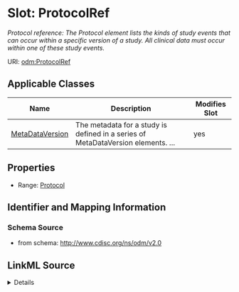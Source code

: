 # Slot: ProtocolRef


_Protocol reference: The Protocol element lists the kinds of study events that can occur within a specific version of a study. All clinical data must occur within one of these study events._



URI: [odm:ProtocolRef](http://www.cdisc.org/ns/odm/v2.0/ProtocolRef)



<!-- no inheritance hierarchy -->




## Applicable Classes

| Name | Description | Modifies Slot |
| --- | --- | --- |
[MetaDataVersion](MetaDataVersion.md) | The metadata for a study is defined in a series of MetaDataVersion elements. ... |  yes  |







## Properties

* Range: [Protocol](Protocol.md)





## Identifier and Mapping Information







### Schema Source


* from schema: http://www.cdisc.org/ns/odm/v2.0




## LinkML Source

<details>
```yaml
name: ProtocolRef
description: 'Protocol reference: The Protocol element lists the kinds of study events
  that can occur within a specific version of a study. All clinical data must occur
  within one of these study events.'
from_schema: http://www.cdisc.org/ns/odm/v2.0
rank: 1000
identifier: false
alias: ProtocolRef
domain_of:
- MetaDataVersion
range: Protocol

```
</details>